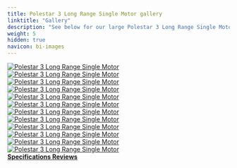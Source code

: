 ```yaml
---
title: Polestar 3 Long Range Single Motor gallery
linktitle: "Gallery"
description: "See below for our large Polestar 3 Long Range Single Motor image gallery. Click pictures for high-resolution versions."
weight: 5
hidden: true
navicon: bi-images
---
```

<!-- markdownlint-disable MD033 -->
<div class="row" id ="my-gallery">
	<div class="pswp-grid-item col-6 col-md-4">
		<a href="https://media.evkx.net/multimedia/models/polestar/3/3_long_range_single_motor/exterior_1.jpg"
data-pswp-src="https://media.evkx.net/multimedia/models/polestar/3/3_long_range_single_motor/exterior_1.jpg"
data-pswp-width="3000"
data-pswp-height="2250" 
target="_blank">
			<img src="https://media.evkx.net/multimedia/models/polestar/3/3_long_range_single_motor/exterior_1_xst.jpg" alt="Polestar 3 Long Range Single Motor" class="img-fluid " />
		</a>
	</div>
	<div class="pswp-grid-item col-6 col-md-4">
		<a href="https://media.evkx.net/multimedia/models/polestar/3/3_long_range_single_motor/exterior_2.jpg"
data-pswp-src="https://media.evkx.net/multimedia/models/polestar/3/3_long_range_single_motor/exterior_2.jpg"
data-pswp-width="3000"
data-pswp-height="2086" 
target="_blank">
			<img src="https://media.evkx.net/multimedia/models/polestar/3/3_long_range_single_motor/exterior_2_xst.jpg" alt="Polestar 3 Long Range Single Motor" class="img-fluid " />
		</a>
	</div>
	<div class="pswp-grid-item col-6 col-md-4">
		<a href="https://media.evkx.net/multimedia/models/polestar/3/3_long_range_single_motor/frontseats_1.jpg"
data-pswp-src="https://media.evkx.net/multimedia/models/polestar/3/3_long_range_single_motor/frontseats_1.jpg"
data-pswp-width="3000"
data-pswp-height="2249" 
target="_blank">
			<img src="https://media.evkx.net/multimedia/models/polestar/3/3_long_range_single_motor/frontseats_1_xst.jpg" alt="Polestar 3 Long Range Single Motor" class="img-fluid " />
		</a>
	</div>
	<div class="pswp-grid-item col-6 col-md-4">
		<a href="https://media.evkx.net/multimedia/models/polestar/3/3_long_range_single_motor/headlights_1.jpg"
data-pswp-src="https://media.evkx.net/multimedia/models/polestar/3/3_long_range_single_motor/headlights_1.jpg"
data-pswp-width="3000"
data-pswp-height="2250" 
target="_blank">
			<img src="https://media.evkx.net/multimedia/models/polestar/3/3_long_range_single_motor/headlights_1_xst.jpg" alt="Polestar 3 Long Range Single Motor" class="img-fluid " />
		</a>
	</div>
	<div class="pswp-grid-item col-6 col-md-4">
		<a href="https://media.evkx.net/multimedia/models/polestar/3/3_long_range_single_motor/headlights_2.jpg"
data-pswp-src="https://media.evkx.net/multimedia/models/polestar/3/3_long_range_single_motor/headlights_2.jpg"
data-pswp-width="3000"
data-pswp-height="2250" 
target="_blank">
			<img src="https://media.evkx.net/multimedia/models/polestar/3/3_long_range_single_motor/headlights_2_xst.jpg" alt="Polestar 3 Long Range Single Motor" class="img-fluid " />
		</a>
	</div>
	<div class="pswp-grid-item col-6 col-md-4">
		<a href="https://media.evkx.net/multimedia/models/polestar/3/3_long_range_single_motor/interior_1.jpg"
data-pswp-src="https://media.evkx.net/multimedia/models/polestar/3/3_long_range_single_motor/interior_1.jpg"
data-pswp-width="3000"
data-pswp-height="2262" 
target="_blank">
			<img src="https://media.evkx.net/multimedia/models/polestar/3/3_long_range_single_motor/interior_1_xst.jpg" alt="Polestar 3 Long Range Single Motor" class="img-fluid " />
		</a>
	</div>
	<div class="pswp-grid-item col-6 col-md-4">
		<a href="https://media.evkx.net/multimedia/models/polestar/3/3_long_range_single_motor/interior_2.jpg"
data-pswp-src="https://media.evkx.net/multimedia/models/polestar/3/3_long_range_single_motor/interior_2.jpg"
data-pswp-width="3000"
data-pswp-height="2251" 
target="_blank">
			<img src="https://media.evkx.net/multimedia/models/polestar/3/3_long_range_single_motor/interior_2_xst.jpg" alt="Polestar 3 Long Range Single Motor" class="img-fluid " />
		</a>
	</div>
	<div class="pswp-grid-item col-6 col-md-4">
		<a href="https://media.evkx.net/multimedia/models/polestar/3/3_long_range_single_motor/main_1.jpg"
data-pswp-src="https://media.evkx.net/multimedia/models/polestar/3/3_long_range_single_motor/main_1.jpg"
data-pswp-width="3000"
data-pswp-height="2250" 
target="_blank">
			<img src="https://media.evkx.net/multimedia/models/polestar/3/3_long_range_single_motor/main_1_xst.jpg" alt="Polestar 3 Long Range Single Motor" class="img-fluid " />
		</a>
	</div>
	<div class="pswp-grid-item col-6 col-md-4">
		<a href="https://media.evkx.net/multimedia/models/polestar/3/3_long_range_single_motor/rearlights_1.jpg"
data-pswp-src="https://media.evkx.net/multimedia/models/polestar/3/3_long_range_single_motor/rearlights_1.jpg"
data-pswp-width="3000"
data-pswp-height="2250" 
target="_blank">
			<img src="https://media.evkx.net/multimedia/models/polestar/3/3_long_range_single_motor/rearlights_1_xst.jpg" alt="Polestar 3 Long Range Single Motor" class="img-fluid " />
		</a>
	</div>
	<div class="pswp-grid-item col-6 col-md-4">
		<a href="https://media.evkx.net/multimedia/models/polestar/3/3_long_range_single_motor/screens_1.jpg"
data-pswp-src="https://media.evkx.net/multimedia/models/polestar/3/3_long_range_single_motor/screens_1.jpg"
data-pswp-width="3000"
data-pswp-height="2251" 
target="_blank">
			<img src="https://media.evkx.net/multimedia/models/polestar/3/3_long_range_single_motor/screens_1_xst.jpg" alt="Polestar 3 Long Range Single Motor" class="img-fluid " />
		</a>
	</div>
	<div class="pswp-grid-item col-6 col-md-4">
		<a href="https://media.evkx.net/multimedia/models/polestar/3/3_long_range_single_motor/screens_2.jpg"
data-pswp-src="https://media.evkx.net/multimedia/models/polestar/3/3_long_range_single_motor/screens_2.jpg"
data-pswp-width="3000"
data-pswp-height="1311" 
target="_blank">
			<img src="https://media.evkx.net/multimedia/models/polestar/3/3_long_range_single_motor/screens_2_xst.jpg" alt="Polestar 3 Long Range Single Motor" class="img-fluid " />
		</a>
	</div>
	<div class="pswp-grid-item col-6 col-md-4">
		<a href="https://media.evkx.net/multimedia/models/polestar/3/3_long_range_single_motor/secondrowseats_1.jpg"
data-pswp-src="https://media.evkx.net/multimedia/models/polestar/3/3_long_range_single_motor/secondrowseats_1.jpg"
data-pswp-width="3000"
data-pswp-height="2248" 
target="_blank">
			<img src="https://media.evkx.net/multimedia/models/polestar/3/3_long_range_single_motor/secondrowseats_1_xst.jpg" alt="Polestar 3 Long Range Single Motor" class="img-fluid " />
		</a>
	</div>
</div>
<script type="module">
  import PhotoSwipeLightbox from '/js/photoswipe-lightbox.esm.js';
    const lightbox = new PhotoSwipeLightbox({
       gallery: '#my-gallery',
        children: 'a',
        pswpModule: () => import('/js/photoswipe.esm.js')
    });
lightbox.init();
</script>
<div class="mt-3 mb-3">
<a href="../specifications/" class="text-decoration-none text-black">
<strong><i class="bi-arrow-left"></i> Specifications </strong>
</a>
<a href="../reviews/" class="text-decoration-none text-black float-end">
<strong>Reviews <i class="bi-arrow-right"></i></strong>
</a>
</div>
